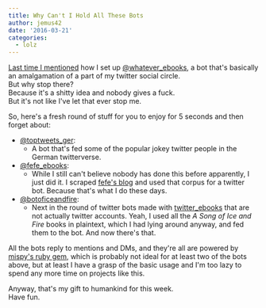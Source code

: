 ```yaml
---
title: Why Can't I Hold All These Bots
author: jemus42
date: '2016-03-21'
categories:
  - lolz
---
```


[Last time I mentioned](http://blog.jemu.name/lolz/2016/03/theres-a-new-bot-in-town/) how I set up [@whatever_ebooks](https://twitter.com/whatever_ebooks), a bot that's basically an amalgamation of a part of my twitter social circle.  
But why stop there?  
Because it's a shitty idea and nobody gives a fuck.  
But it's not like I've let that ever stop me. 

So, here's a fresh round of stuff for you to enjoy for 5 seconds and then forget about:

- [@toptweets_ger](https://twitter.com/toptweets_ger):
    - A bot that's fed some of the popular jokey twitter people in the German twitterverse. 
- [@fefe_ebooks](https://twitter.com/fefe_ebooks):
    - While I still can't believe nobody has done this before apparently, I just did it. I scraped [fefe's blog](https://blog.fefe.de) and used that corpus for a twitter bot. Because that's what I do these days.
- [@botoficeandfire](https://twitter.com/botoficeandfire):
    - Next in the round of twitter bots made with [twitter_ebooks](https://github.com/mispy/twitter_ebooks) that are not actually twitter accounts. Yeah, I used all the *A Song of Ice and Fire* books in plaintext, which I had lying around anyway, and fed them to the bot. And now there's that. 


All the bots reply to mentions and DMs, and they're all are powered by [mispy's ruby gem](https://github.com/mispy/twitter_ebooks), which is probably not ideal for at least two of the bots above, but at least I have a grasp of the basic usage and I'm too lazy to spend any more time on projects like this.

Anyway, that's my gift to humankind for this week.  
Have fun.
